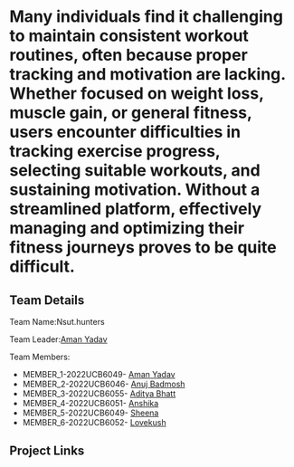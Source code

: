 <h1>Many individuals find it challenging to maintain consistent workout routines, often because proper tracking and motivation are lacking. Whether focused on weight loss, muscle gain, or general fitness, users encounter difficulties in tracking exercise progress, selecting suitable workouts, and sustaining motivation. Without a streamlined platform, effectively managing and optimizing their fitness journeys proves to be quite difficult.</h1>

<h2>Team Details</h2>
Team Name:Nsut.hunters

Team Leader:<a href="https://www.w3schools.com">Aman Yadav</a>

Team Members:
<ul>
  <li>MEMBER_1-2022UCB6049-
    <a href="https://www.w3schools.com">Aman Yadav</a>
  </li>
  <li>MEMBER_2-2022UCB6046-
    <a href="https://www.w3schools.com">Anuj Badmosh</a>
  </li>
  <li>MEMBER_3-2022UCB6055-
    <a href="https://www.w3schools.com">Aditya Bhatt</a>
  </li>
  <li>MEMBER_4-2022UCB6051-
    <a href="https://www.w3schools.com">Anshika</a>
  </li>
  <li>MEMBER_5-2022UCB6049-
    <a href="https://www.w3schools.com">Sheena</a>
  </li>
  <li>MEMBER_6-2022UCB6052-
    <a href="https://github.com/Lovekush-1509">Lovekush</a>
  </li>
</ul>

<h2>Project Links</h2>
